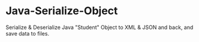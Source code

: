 # Java-Serialize-Object
Serialize & Deserialize Java "Student" Object to XML & JSON and back, and save data to files.



